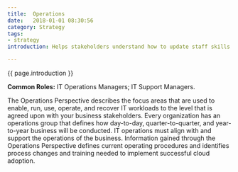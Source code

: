 ```yaml
---
title:  Operations
date:   2018-01-01 08:30:56
category: Strategy
tags:
- strategy
introduction: Helps stakeholders understand how to update staff skills and organizational processes necessary to ensure system health and reliability through the move to the cloud, and as an agile, ongoing, cloud computing best practice.

---
```

{{ page.introduction }} 

**Common Roles:** IT Operations Managers; IT Support Managers.

The Operations Perspective describes the focus areas that are used to enable,
run, use, operate, and recover IT workloads to the level that is agreed upon with
your business stakeholders. Every organization has an operations group that
defines how day-to-day, quarter-to-quarter, and year-to-year business will be
conducted. IT operations must align with and support the operations of the
business.
Information gained through the Operations Perspective defines current
operating procedures and identifies process changes and training needed to
implement successful cloud adoption.